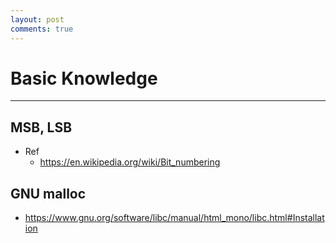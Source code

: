 ```yaml
---
layout: post
comments: true
---
```


# Basic Knowledge

---

## MSB, LSB

* Ref
	* https://en.wikipedia.org/wiki/Bit_numbering

	

## GNU malloc

* https://www.gnu.org/software/libc/manual/html_mono/libc.html#Installation
